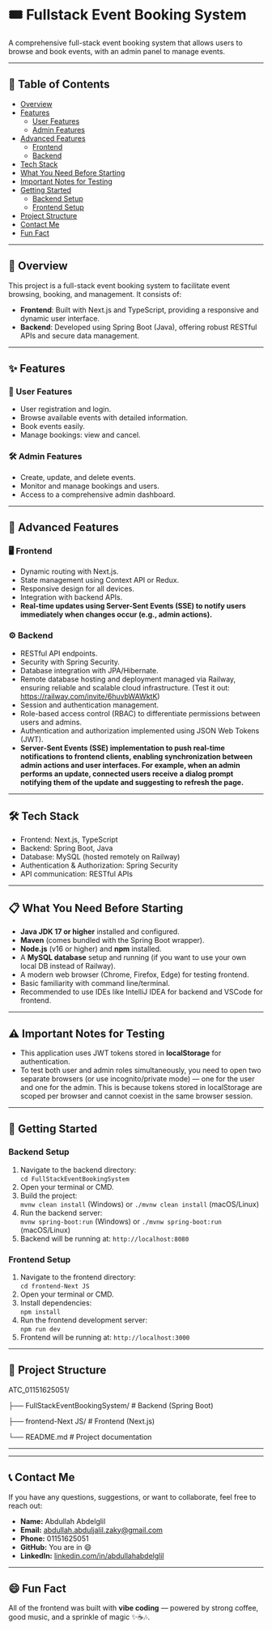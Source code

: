 # 🎟️ Fullstack Event Booking System

A comprehensive full-stack event booking system that allows users to browse and book events, with an admin panel to manage events.

---

## 📌 Table of Contents

- [Overview](#overview)
- [Features](#features)
  - [User Features](#user-features)
  - [Admin Features](#admin-features)
- [Advanced Features](#advanced-features)
  - [Frontend](#frontend)
  - [Backend](#backend)
- [Tech Stack](#tech-stack)
- [What You Need Before Starting](#what-you-need-before-starting)
- [Important Notes for Testing](#important-notes-for-testing)
- [Getting Started](#getting-started)
  - [Backend Setup](#backend-setup)
  - [Frontend Setup](#frontend-setup)
- [Project Structure](#project-structure)
- [Contact Me](#contact-me)
- [Fun Fact](#fun-fact)

---

<a id="overview"></a>
## 🧾 Overview

This project is a full-stack event booking system to facilitate event browsing, booking, and management. It consists of:

- **Frontend**: Built with Next.js and TypeScript, providing a responsive and dynamic user interface.
- **Backend**: Developed using Spring Boot (Java), offering robust RESTful APIs and secure data management.

---

<a id="features"></a>
## ✨ Features

<a id="user-features"></a>
### 👤 User Features

- User registration and login.
- Browse available events with detailed information.
- Book events easily.
- Manage bookings: view and cancel.

<a id="admin-features"></a>
### 🛠️ Admin Features

- Create, update, and delete events.
- Monitor and manage bookings and users.
- Access to a comprehensive admin dashboard.

---

<a id="advanced-features"></a>
## 🚀 Advanced Features

<a id="frontend"></a>
### 🖥️ Frontend

- Dynamic routing with Next.js.
- State management using Context API or Redux.
- Responsive design for all devices.
- Integration with backend APIs.
- **Real-time updates using Server-Sent Events (SSE) to notify users immediately when changes occur (e.g., admin actions).**

<a id="backend"></a>
### ⚙️ Backend

- RESTful API endpoints.
- Security with Spring Security.
- Database integration with JPA/Hibernate.
- Remote database hosting and deployment managed via Railway, ensuring reliable and scalable cloud infrastructure. (Test it out: https://railway.com/invite/6huvbWAWktK)
- Session and authentication management.
- Role-based access control (RBAC) to differentiate permissions between users and admins.
- Authentication and authorization implemented using JSON Web Tokens (JWT).
- **Server-Sent Events (SSE) implementation to push real-time notifications to frontend clients, enabling synchronization between admin actions and user interfaces. For example, when an admin performs an update, connected users receive a dialog prompt notifying them of the update and suggesting to refresh the page.**

---

<a id="tech-stack"></a>
## 🛠️ Tech Stack

- Frontend: Next.js, TypeScript
- Backend: Spring Boot, Java
- Database: MySQL (hosted remotely on Railway)
- Authentication & Authorization: Spring Security
- API communication: RESTful APIs

---

<a id="what-you-need-before-starting"></a>
## 📋 What You Need Before Starting

- **Java JDK 17 or higher** installed and configured.
- **Maven** (comes bundled with the Spring Boot wrapper).
- **Node.js** (v16 or higher) and **npm** installed.
- A **MySQL database** setup and running (if you want to use your own local DB instead of Railway).
- A modern web browser (Chrome, Firefox, Edge) for testing frontend.
- Basic familiarity with command line/terminal.
- Recommended to use IDEs like IntelliJ IDEA for backend and VSCode for frontend.

---

<a id="important-notes-for-testing"></a>
## ⚠️ Important Notes for Testing

- This application uses JWT tokens stored in **localStorage** for authentication.
- To test both user and admin roles simultaneously, you need to open two separate browsers (or use incognito/private mode) — one for the user and one for the admin. This is because tokens stored in localStorage are scoped per browser and cannot coexist in the same browser session.

---

<a id="getting-started"></a>
## 🧪 Getting Started

<a id="backend-setup"></a>
### Backend Setup

1. Navigate to the backend directory:  
   `cd FullStackEventBookingSystem`
2. Open your terminal or CMD.
3. Build the project:  
   `mvnw clean install` (Windows) or `./mvnw clean install` (macOS/Linux)
4. Run the backend server:  
   `mvnw spring-boot:run` (Windows) or `./mvnw spring-boot:run` (macOS/Linux)
5. Backend will be running at: `http://localhost:8080`

<a id="frontend-setup"></a>
### Frontend Setup

1. Navigate to the frontend directory:  
   `cd frontend-Next JS`
2. Open your terminal or CMD.
3. Install dependencies:  
   `npm install`
4. Run the frontend development server:  
   `npm run dev`
5. Frontend will be running at: `http://localhost:3000`

---

<a id="project-structure"></a>
## 📂 Project Structure

ATC_01151625051/

├── FullStackEventBookingSystem/ # Backend (Spring Boot)

├── frontend-Next JS/ # Frontend (Next.js)

└── README.md # Project documentation

--- 


---

<a id="contact-me"></a>
## 📞 Contact Me

If you have any questions, suggestions, or want to collaborate, feel free to reach out:

- **Name:** Abdullah Abdelglil  
- **Email:** abdullah.abduljalil.zaky@gmail.com  
- **Phone:** 01151625051  
- **GitHub:** You are in 😄  
- **LinkedIn:** [linkedin.com/in/abdullahabdelglil](https://www.linkedin.com/in/abdullah-abdelgalil-aa583a285)

---

<a id="fun-fact"></a>
## 😄 Fun Fact

All of the frontend was built with **vibe coding** — powered by strong coffee, good music, and a sprinkle of magic ✨☕🎶.

